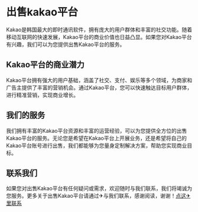 # 出售kakao平台

Kakao是韩国最大的即时通讯软件，拥有庞大的用户群体和丰富的社交功能。随着移动互联网的快速发展，Kakao平台的商业价值也日益凸显。如果您对Kakao平台有兴趣，我们可以为您提供出售Kakao平台的服务。

## Kakao平台的商业潜力

Kakao平台拥有强大的用户基础，涵盖了社交、支付、娱乐等多个领域，为商家和广告主提供了丰富的营销机会。通过Kakao平台，您可以快速触达目标用户群体，进行精准营销，实现商业增长。

## 我们的服务

我们拥有丰富的Kakao平台资源和丰富的运营经验，可以为您提供全方位的出售Kakao平台的服务。无论您是希望在Kakao平台上开展业务，还是希望将自己的Kakao平台账号进行出售，我们都能够为您量身定制解决方案，帮助您实现商业目标。

## 联系我们

如果您对出售Kakao平台有任何疑问或需求，欢迎随时与我们联系，我们将竭诚为您服务。更多关于出售Kakao平台请通过✈与我们联系，感谢阅读，谢谢！[点这✈里联系](https://acc.k02.cc)